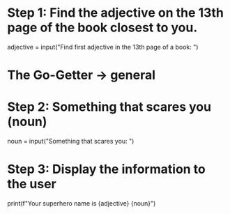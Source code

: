 # Step 1: Find the adjective on the 13th page of the book closest to you.
adjective = input("Find first adjective in the 13th page of a book: ")
# The Go-Getter -> general

# Step 2: Something that scares you (noun)
noun = input("Something that scares you: ")

# Step 3: Display the information to the user
print(f"Your superhero name is {adjective} {noun}")
